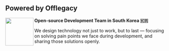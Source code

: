 ## Powered by Offlegacy

<img align="left" height="88" src="https://static.offlegacy.org/logo.svg"/>

**Open-source Development Team in South Korea 🇰🇷**

We design technology not just to work, but to last — focusing on solving pain points we face during development, and sharing those solutions openly.
